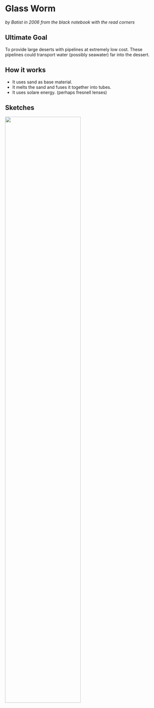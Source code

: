 # Glass Worm
*by Batist in 2006 from the black notebook with the read corners*

## Ultimate Goal

To provide large deserts with pipelines at extremely low cost. These pipelines could transport water (possibly seawater) far into the dessert.

## How it works
* It uses sand as base material.
* It melts the sand and fuses it together into tubes.
* It uses solare energy. (perhaps fresnell lenses)

## Sketches 
 
 <img style="width:70%" src="http://labs.antobase.com/Glass_Worm/glassworm.jpg" />


